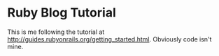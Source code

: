 # Ruby Blog Tutorial
This is me following the tutorial at http://guides.rubyonrails.org/getting_started.html.
Obviously code isn't mine.
